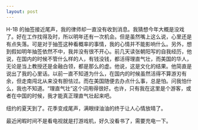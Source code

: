 ```yaml
---
layout: post
---
```


H-1B 的抽签接近尾声，我的律师却一直没有收到消息。我猜想今年大概是没戏了。好在工作找得及时，所以明年还有一次机会。但是虽然嘴上这么说，心里还是有点失落。可是对于抽签这种看概率的事情，我的心情并不能影响什么。另外，想到假如明年抽签依然不中，我并没有很不开心。前几天读张朝阳写的自我经历，他说，在国内的时候不管什么样的人，有钱没钱，都活得理直气壮，而美国的华人，无论是当上教授还是金融白领，都是那么的虚。他说，这是文化的结果。他简直是说出了我的心里话。以前一直不知道为什么，在国内的时候虽然活得不算游刃有余，但走南闯北从来没有胆怯过。而在美国随便去办点什么事，总是怕。问我怕什么，我也不知道。“理直气壮”这个词用得很好。也许，只有我在这里是个游客，或者在中国的时候，我才能真正理直气壮起来吧。

纽约的夏天到了。花季变成尾声，满眼绿油油的终于让人心情放晴了。

最近闲暇时间不是看电视就是打游戏机，好久没看书了，需要充电一下。
